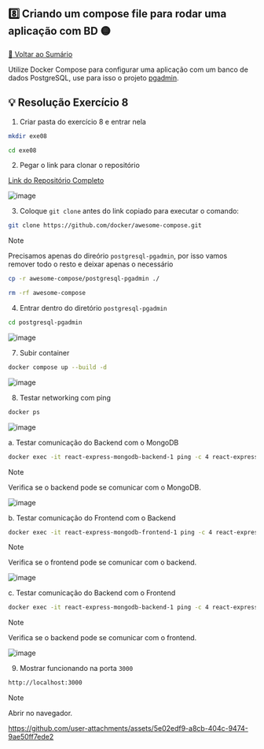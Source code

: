 ## 8️⃣ Criando um compose file para rodar uma aplicação com BD 🟡

[🔼 Voltar ao Sumário](https://github.com/andrrade/Docker-Exercises-CompassUOL?tab=readme-ov-file#sum%C3%A1rio-)

Utilize Docker Compose para configurar uma aplicação com um banco de 
dados PostgreSQL, use para isso o projeto [pgadmin](https://github.com/docker/awesome-compose/tree/master/postgresql-pgadmin).

## 💡 Resolução Exercício 8

01. Criar pasta do exercício 8 e entrar nela

```bash
mkdir exe08
```

```bash
cd exe08
```

02. Pegar o link para clonar o repositório

[Link do Repositório Completo](https://github.com/docker/awesome-compose)

![image](https://github.com/user-attachments/assets/85947827-afef-408d-bcf9-2a7d254a0844)

03. Coloque `git clone` antes do link copiado para executar o comando:

```bash
git clone https://github.com/docker/awesome-compose.git
```

>[!NOTE]
> Precisamos apenas do direório `postgresql-pgadmin`, por isso vamos remover todo o resto e deixar apenas o necessário

```bash
cp -r awesome-compose/postgresql-pgadmin ./
```

```bash
rm -rf awesome-compose
```

04. Entrar dentro do diretório `postgresql-pgadmin`

```bash
cd postgresql-pgadmin
```

![image](https://github.com/user-attachments/assets/0c95d552-caa1-4d51-ad3f-e00fcf5587cb)

07. Subir container

```bash
docker compose up --build -d
```

![image](https://github.com/user-attachments/assets/b51fbde1-22f8-478b-8085-43c2ef219424)

08. Testar networking com ping

```bash
docker ps
```

![image](https://github.com/user-attachments/assets/281f42cc-998a-41aa-b241-4f7bb35a7b77)

a. Testar comunicação do Backend com o MongoDB

```bash
docker exec -it react-express-mongodb-backend-1 ping -c 4 react-express-mongodb-mongo-1
```

> [!NOTE]
> Verifica se o backend pode se comunicar com o MongoDB.

![image](https://github.com/user-attachments/assets/0e313f41-3cef-4ce0-a3d8-8b8d3df9165b)

b. Testar comunicação do Frontend com o Backend

```bash
docker exec -it react-express-mongodb-frontend-1 ping -c 4 react-express-mongodb-backend-1
```

> [!NOTE]
> Verifica se o frontend pode se comunicar com o backend.

![image](https://github.com/user-attachments/assets/0f14aa13-ddd1-4614-bebc-095a2b294792)


c. Testar comunicação do Backend com o Frontend

```bash
docker exec -it react-express-mongodb-backend-1 ping -c 4 react-express-mongodb-frontend-1
```

> [!NOTE]
> Verifica se o backend pode se comunicar com o frontend.

![image](https://github.com/user-attachments/assets/4f7f1b03-4bbe-4fdd-b742-fadef818fd43)

09. Mostrar funcionando na porta `3000`

```bash
http://localhost:3000
```

> [!NOTE]
> Abrir no navegador.

https://github.com/user-attachments/assets/5e02edf9-a8cb-404c-9474-9ae50ff7ede2
